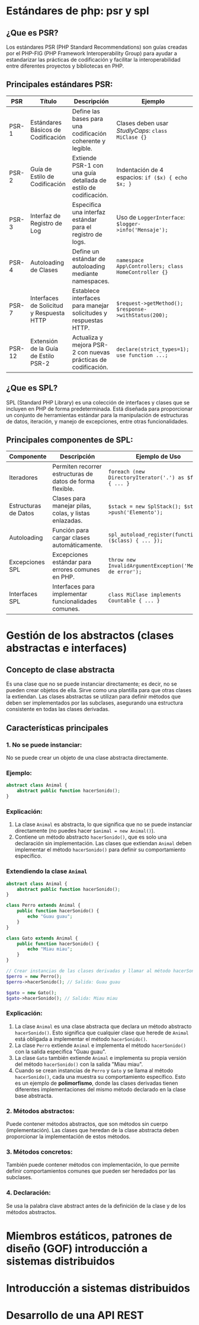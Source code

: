 # Estándares de php: psr y spl
## ¿Que es PSR?
Los estándares PSR (PHP Standard Recommendations) son guías creadas por el PHP-FIG (PHP Framework Interoperability Group) para ayudar a estandarizar las prácticas de codificación y facilitar la interoperabilidad entre diferentes proyectos y bibliotecas en PHP. 

## Principales estándares PSR:

| PSR    | Título                                      | Descripción                                                      | Ejemplo                                                  |
|--------|----------------------------------------------|------------------------------------------------------------------|----------------------------------------------------------|
| PSR-1  | Estándares Básicos de Codificación          | Define las bases para una codificación coherente y legible.      | Clases deben usar *StudlyCaps*: `class MiClase {}`      |
| PSR-2  | Guía de Estilo de Codificación              | Extiende PSR-1 con una guía detallada de estilo de codificación. | Indentación de 4 espacios: `if ($x) { echo $x; }`       |
| PSR-3  | Interfaz de Registro de Log                 | Especifica una interfaz estándar para el registro de logs.       | Uso de `LoggerInterface`: `$logger->info('Mensaje');`   |
| PSR-4  | Autoloading de Clases                       | Define un estándar de autoloading mediante namespaces.           | `namespace App\Controllers; class HomeController {}`   |
| PSR-7  | Interfaces de Solicitud y Respuesta HTTP    | Establece interfaces para manejar solicitudes y respuestas HTTP. | `$request->getMethod(); $response->withStatus(200);`    |
| PSR-12 | Extensión de la Guía de Estilo PSR-2        | Actualiza y mejora PSR-2 con nuevas prácticas de codificación.   | `declare(strict_types=1); use function ...;`            |

## ¿Que es SPL?
SPL (Standard PHP Library) es una colección de interfaces y clases que se incluyen en PHP de forma predeterminada. Está diseñada para proporcionar un conjunto de herramientas estándar para la manipulación de estructuras de datos, iteración, y manejo de excepciones, entre otras funcionalidades. 

## Principales componentes de SPL:

| Componente          | Descripción                                                | Ejemplo de Uso                                         |
|---------------------|------------------------------------------------------------|---------------------------------------------------------|
| Iteradores          | Permiten recorrer estructuras de datos de forma flexible. | `foreach (new DirectoryIterator('.') as $file) { ... }`|
| Estructuras de Datos| Clases para manejar pilas, colas, y listas enlazadas.     | `$stack = new SplStack(); $stack->push('Elemento');`    |
| Autoloading         | Función para cargar clases automáticamente.               | `spl_autoload_register(function ($class) { ... });`     |
| Excepciones SPL     | Excepciones estándar para errores comunes en PHP.         | `throw new InvalidArgumentException('Mensaje de error');` |
| Interfaces SPL      | Interfaces para implementar funcionalidades comunes.      | `class MiClase implements Countable { ... }`           |


# Gestión de los abstractos (clases abstractas e interfaces)
## Concepto de clase abstracta
Es una clase que no se puede instanciar directamente; es decir, no se pueden crear objetos de ella. Sirve como una plantilla para que otras clases la extiendan. Las clases abstractas se utilizan para definir métodos que deben ser implementados por las subclases, asegurando una estructura consistente en todas las clases derivadas.

## Características principales
### 1. No se puede instanciar: 
No se puede crear un objeto de una clase abstracta directamente.

### Ejemplo:
```php
abstract class Animal {
    abstract public function hacerSonido();
}
```
### Explicación:

1. La clase ```Animal``` es abstracta, lo que significa que no se puede instanciar directamente (no puedes hacer ```$animal = new Animal()```).
2. Contiene un método abstracto ```hacerSonido()```, que es solo una declaración sin implementación. Las clases que extiendan ```Animal``` deben implementar el método ```hacerSonido()``` para definir su comportamiento específico.

### Extendiendo la clase ```Animal```

```php
abstract class Animal {
    abstract public function hacerSonido();
}

class Perro extends Animal {
    public function hacerSonido() {
        echo "Guau guau";
    }
}

class Gato extends Animal {
    public function hacerSonido() {
        echo "Miau miau";
    }
}

// Crear instancias de las clases derivadas y llamar al método hacerSonido
$perro = new Perro();
$perro->hacerSonido(); // Salida: Guau guau

$gato = new Gato();
$gato->hacerSonido(); // Salida: Miau miau
```

### Explicación:

1. La clase ```Animal``` es una clase abstracta que declara un método abstracto ```hacerSonido()```. Esto significa que cualquier clase que herede de ```Animal``` está obligada a implementar el método ```hacerSonido()```.
2. La clase ```Perro``` extiende ```Animal``` e implementa el método ```hacerSonido()``` con la salida específica "Guau guau".
3. La clase ```Gato``` también extiende ```Animal``` e implementa su propia versión del método ```hacerSonido()``` con la salida "Miau miau".
4. Cuando se crean instancias de ```Perro``` y ```Gato``` y se llama al método ```hacerSonido()```, cada una muestra su comportamiento específico. Esto es un ejemplo de **polimorfismo**, donde las clases derivadas tienen diferentes implementaciones del mismo método declarado en la clase base abstracta.



### 2. Métodos abstractos: 
Puede contener métodos abstractos, que son métodos sin cuerpo (implementación). Las clases que heredan de la clase abstracta deben proporcionar la implementación de estos métodos.


### 3. Métodos concretos: 
También puede contener métodos con implementación, lo que permite definir comportamientos comunes que pueden ser heredados por las subclases.


### 4. Declaración: 
Se usa la palabra clave abstract antes de la definición de la clase y de los métodos abstractos.


# Miembros estáticos, patrones de diseño (GOF) introducción a sistemas distribuidos
# Introducción a sistemas distribuidos
# Desarrollo de una API REST


